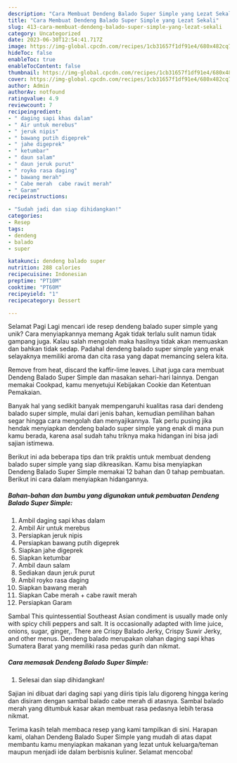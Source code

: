 ```yaml
---
description: "Cara Membuat Dendeng Balado Super Simple yang Lezat Sekali"
title: "Cara Membuat Dendeng Balado Super Simple yang Lezat Sekali"
slug: 413-cara-membuat-dendeng-balado-super-simple-yang-lezat-sekali
category: Uncategorized
date: 2023-06-30T12:54:41.717Z
image: https://img-global.cpcdn.com/recipes/1cb31657f1df91e4/680x482cq70/dendeng-balado-super-simple-foto-resep-utama.jpg
hideToc: false
enableToc: true
enableTocContent: false
thumbnail: https://img-global.cpcdn.com/recipes/1cb31657f1df91e4/680x482cq70/dendeng-balado-super-simple-foto-resep-utama.jpg
cover: https://img-global.cpcdn.com/recipes/1cb31657f1df91e4/680x482cq70/dendeng-balado-super-simple-foto-resep-utama.jpg
author: Admin
authorAv: notfound
ratingvalue: 4.9
reviewcount: 7
recipeingredient:
- " daging sapi khas dalam"
- " Air untuk merebus"
- " jeruk nipis"
- " bawang putih digeprek"
- " jahe digeprek"
- " ketumbar"
- " daun salam"
- " daun jeruk purut"
- " royko rasa daging"
- " bawang merah"
- " Cabe merah  cabe rawit merah"
- " Garam"
recipeinstructions:

- "Sudah jadi dan siap dihidangkan!"
categories:
- Resep
tags:
- dendeng
- balado
- super

katakunci: dendeng balado super 
nutrition: 288 calories
recipecuisine: Indonesian
preptime: "PT10M"
cooktime: "PT60M"
recipeyield: "1"
recipecategory: Dessert

---
```



Selamat Pagi Lagi mencari ide resep dendeng balado super simple yang unik? Cara menyiapkannya memang Agak tidak terlalu sulit namun tidak gampang juga. Kalau salah mengolah maka hasilnya tidak akan memuaskan dan bahkan tidak sedap. Padahal dendeng balado super simple yang enak selayaknya memiliki aroma dan cita rasa yang dapat memancing selera kita.


Remove from heat, discard the kaffir-lime leaves. Lihat juga cara membuat Dendeng Balado Super Simple dan masakan sehari-hari lainnya. Dengan memakai Cookpad, kamu menyetujui Kebijakan Cookie dan Ketentuan Pemakaian.

Banyak hal yang sedikit banyak mempengaruhi kualitas rasa dari dendeng balado super simple, mulai dari jenis bahan, kemudian pemilihan bahan segar hingga cara mengolah dan menyajikannya. Tak perlu pusing jika hendak menyiapkan dendeng balado super simple yang enak di mana pun kamu berada, karena asal sudah tahu triknya maka hidangan ini bisa jadi sajian istimewa.


Berikut ini ada beberapa tips dan trik praktis untuk membuat dendeng balado super simple yang siap dikreasikan. Kamu bisa menyiapkan Dendeng Balado Super Simple memakai 12 bahan dan 0 tahap pembuatan. Berikut ini cara dalam menyiapkan hidangannya.

<!--inarticleads1-->

##### Bahan-bahan dan bumbu yang digunakan untuk pembuatan Dendeng Balado Super Simple:

1. Ambil  daging sapi khas dalam
1. Ambil  Air untuk merebus
1. Persiapkan  jeruk nipis
1. Persiapkan  bawang putih digeprek
1. Siapkan  jahe digeprek
1. Siapkan  ketumbar
1. Ambil  daun salam
1. Sediakan  daun jeruk purut
1. Ambil  royko rasa daging
1. Siapkan  bawang merah
1. Siapkan  Cabe merah + cabe rawit merah
1. Persiapkan  Garam


Sambal This quintessential Southeast Asian condiment is usually made only with spicy chili peppers and salt. It is occasionally adapted with lime juice, onions, sugar, ginger,. There are Crispy Balado Jerky, Crispy Suwir Jerky, and other menus. Dendeng balado merupakan olahan daging sapi khas Sumatera Barat yang memiliki rasa pedas gurih dan nikmat. 

<!--inarticleads2-->

##### Cara memasak Dendeng Balado Super Simple:


1. Selesai dan siap dihidangkan!

Sajian ini dibuat dari daging sapi yang diiris tipis lalu digoreng hingga kering dan disiram dengan sambal balado cabe merah di atasnya. Sambal balado merah yang ditumbuk kasar akan membuat rasa pedasnya lebih terasa nikmat. 

Terima kasih telah membaca resep yang kami tampilkan di sini. Harapan kami, olahan Dendeng Balado Super Simple yang mudah di atas dapat membantu kamu menyiapkan makanan yang lezat untuk keluarga/teman maupun menjadi ide dalam berbisnis kuliner. Selamat mencoba!
